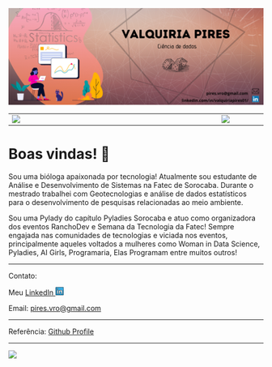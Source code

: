 ![capa github](https://github.com/KyraPires/KyraPires/blob/main/images/ValquiriaPires_capa2.png)  


<center>
  <table>
    <tr>
        <td><img width="400px" align="left" src="https://github-readme-stats.vercel.app/api/top-langs/?username=KyraPires&hide=html&layout=compact&theme=buefy" /></td>
        <td><img width="495px" align="left" src="https://github-readme-stats.vercel.app/api?username=KyraPires&theme=buefy"/></td>
    </tr>   
  </table>
</center>  

# Boas vindas! 👋

Sou uma bióloga apaixonada por tecnologia! Atualmente sou estudante de Análise e Desenvolvimento de Sistemas na Fatec de Sorocaba. Durante o mestrado trabalhei com Geotecnologias e análise de dados estatísticos para o desenvolvimento de pesquisas relacionadas ao meio ambiente.

Sou uma Pylady do capítulo Pyladies Sorocaba e atuo como organizadora dos eventos RanchoDev e Semana da Tecnologia da Fatec! Sempre engajada nas comunidades de tecnologias e viciada nos eventos, principalmente aqueles voltados a mulheres como Woman in Data Science, Pyladies, AI Girls, Programaria, Elas Programam entre muitos outros!

---

Contato:

Meu [LinkedIn ](https://www.linkedin.com/in/valquiriapires01/)<img src="https://github.com/KyraPires/KyraPires/blob/main/images/linkedin.png" width="16"></img>

Email: pires.vro@gmail.com

---
Referência: [Github Profile](https://dev.to/dii_lua/github-profile-como-fazer-54o0)

---
![](https://komarev.com/ghpvc/?username=KyraPires&color=green)





